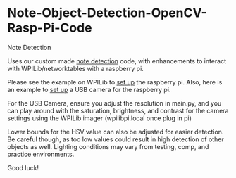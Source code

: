 # Note-Object-Detection-OpenCV-Rasp-Pi-Code
Note Detection

Uses our custom made [note detection](https://github.com/TitaniumTigers4829/camera-note-detection) code, with enhancements to interact with WPILib/networktables with a raspberry pi.

Please see the example on WPILib to [set up](https://docs.wpilib.org/en/stable/docs/software/vision-processing/wpilibpi/using-the-raspberry-pi-for-frc.html) the raspberry pi.
Also, here is an example to [set up](https://docs.wpilib.org/en/stable/docs/software/vision-processing/wpilibpi/basic-vision-example.html) a USB camera for the raspberry pi.

For the USB Camera, ensure you adjust the resolution in main.py, and you can play around with the saturation, brightness, and contrast for the camera settings using the WPILib imager (wpilibpi.local once plug in pi)

Lower bounds for the HSV value can also be adjusted for easier detection. Be careful though, as too low values could result in high detection of other objects as well. Lighting conditions may vary from testing, comp, and practice environments.

Good luck!
